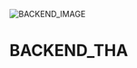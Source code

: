 ![BACKEND_IMAGE](https://codingthesmartway.com/wp-content/uploads/2019/01/mern_logo-400x292.png)
# BACKEND_THA